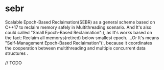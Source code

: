 # sebr
Scalable Epoch-Based Reclaimation(SEBR) as a general scheme based on C++17 to reclaim memory safely in Multithreading scenario.
And It's also could called "Small Epoch-Based Reclaimation":), as It's works based on the fact: Reclaim all memorys(retired) below smallest epoch.
...Or It's means "Self-Management Epoch-Based Reclaimation"(:, because it coordinates the cooperation between multithreading and multiple concurrent data structures
.

// TODO
